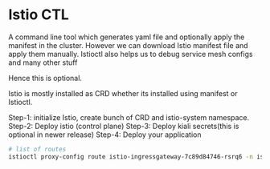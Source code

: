 # Istio CTL

A command line tool which generates yaml file and optionally apply the manifest in the cluster. However we can download Istio manifest file and apply them manually. Istioctl also helps us to debug service mesh configs and many other stuff

Hence this is optional.

Istio is mostly installed as CRD whether its installed using manifest or Istioctl.

Step-1: initialize Istio, create bunch of CRD and istio-system namespace.
Step-2: Deploy istio (control plane)
Step-3: Deploy kiali secrets(this is optional in newer release)
Step-4: Deploy your application

```sh
# list of routes
istioctl proxy-config route istio-ingressgateway-7c89d84746-rsrq6 -n istio-system 
```
